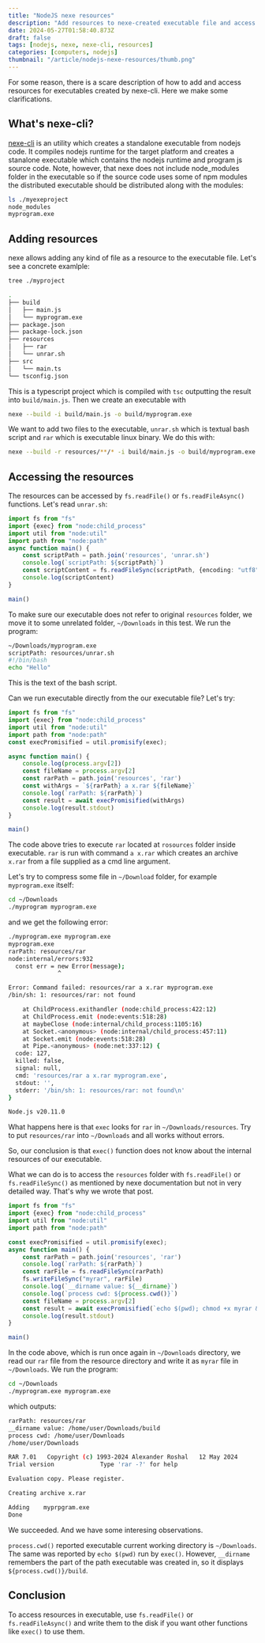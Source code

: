 ```yaml
---
title: "NodeJS nexe resources"
description: "Add resources to nexe-created executable file and access them from inside the executable: some insights"
date: 2024-05-27T01:58:40.873Z
draft: false
tags: [nodejs, nexe, nexe-cli, resources]
categories: [computers, nodejs]
thumbnail: "/article/nodejs-nexe-resources/thumb.png"
---
```


For some reason, there is a scare description of how to add and access resources for executables created by nexe-cli. Here we make some clarifications.

## What's nexe-cli?

[nexe-cli](https://github.com/nexe/nexe) is an utility which creates a standalone executable from nodejs code. It compiles nodejs runtime for the target platform and creates a stanalone 
executable which contains the nodejs runtime and program js source code. Note, however, that nexe does not include node_modules folder in the executable so if the source code uses some of npm modules the distributed executable should be distributed along with the modules:

```bash
ls ./myexeproject
node_modules
myprogram.exe
```

## Adding resources

nexe allows adding any kind of file as a resource to the executable file. Let's see a concrete examlple:

```bash
tree ./myproject

.
├── build
│   ├── main.js
│   └── myprogram.exe
├── package.json
├── package-lock.json
├── resources
│   ├── rar
│   └── unrar.sh
├── src
│   └── main.ts
└── tsconfig.json
```

This is a typescript project which is compiled with `tsc` outputting the result into `build/main.js`. Then we create an executable with 

```bash
nexe --build -i build/main.js -o build/myprogram.exe
```

We want to add two files to the executable, `unrar.sh` which is textual bash script and `rar` which is executable linux binary. 
We do this with:

```bash
nexe --build -r resources/**/* -i build/main.js -o build/myprogram.exe
```

## Accessing the resources

The resources can be accessed by `fs.readFile()` or `fs.readFileAsync()` functions. Let's read `unrar.sh`:

```ts
import fs from "fs"
import {exec} from "node:child_process"
import util from "node:util"
import path from "node:path"
async function main() {
	const scriptPath = path.join('resources', 'unrar.sh')
	console.log(`scriptPath: ${scriptPath}`)
	const scriptContent = fs.readFileSync(scriptPath, {encoding: "utf8"})
	console.log(scriptContent)
}

main()
```

To make sure our executable does not refer to original `resources` folder, we move it to some unrelated folder, `~/Downloads` in this test. 
We run the program:

```bash
~/Downloads/myprogram.exe
scriptPath: resources/unrar.sh
#!/bin/bash
echo "Hello"
```

This is the text of the bash script.

Can we run executable directly from the our executable file? Let's try:


```ts
import fs from "fs"
import {exec} from "node:child_process"
import util from "node:util"
import path from "node:path"
const execPromisified = util.promisify(exec);

async function main() {
	console.log(process.argv[2])
	const fileName = process.argv[2]
	const rarPath = path.join('resources', 'rar')
	const withArgs = `${rarPath} a x.rar ${fileName}`
	console.log(`rarPath: ${rarPath}`)
	const result = await execPromisified(withArgs)
	console.log(result.stdout)
}

main()
```

The code above tries to execute `rar` located at `rosources` folder inside executable. `rar` is run with command `a x.rar` which creates an archive `x.rar` from a file supplied as a cmd line argument. 

Let's try to compress some file in `~/Download` folder, for example `myprogram.exe` itself:

```bash
cd ~/Downloads
./myprogram myprogram.exe
```

and we get the following error:

```bash
./myprogram.exe myprogram.exe 
myprogram.exe
rarPath: resources/rar
node:internal/errors:932
  const err = new Error(message);
              ^

Error: Command failed: resources/rar a x.rar myprogram.exe
/bin/sh: 1: resources/rar: not found

    at ChildProcess.exithandler (node:child_process:422:12)
    at ChildProcess.emit (node:events:518:28)
    at maybeClose (node:internal/child_process:1105:16)
    at Socket.<anonymous> (node:internal/child_process:457:11)
    at Socket.emit (node:events:518:28)
    at Pipe.<anonymous> (node:net:337:12) {
  code: 127,
  killed: false,
  signal: null,
  cmd: 'resources/rar a x.rar myprogram.exe',
  stdout: '',
  stderr: '/bin/sh: 1: resources/rar: not found\n'
}

Node.js v20.11.0
```

What happens here is that `exec` looks for `rar` in `~/Downloads/resources`. Try to put `resources/rar` into `~/Downloads` and all works without errors.

So, our conclusion is that `exec()` function does not know about the internal resources of our executable.

What we can do is to access the `resources` folder with `fs.readFile()` or `fs.readFileSync()` as mentioned by nexe documentation but not in very detailed way. That's why we wrote that post.

```ts
import fs from "fs"
import {exec} from "node:child_process"
import util from "node:util"
import path from "node:path"

const execPromisified = util.promisify(exec);
async function main() {
	const rarPath = path.join('resources', 'rar')
	console.log(`rarPath: ${rarPath}`)
	const rarFile = fs.readFileSync(rarPath)
	fs.writeFileSync("myrar", rarFile)
	console.log(`__dirname value: ${__dirname}`)
	console.log(`process cwd: ${process.cwd()}`)
	const fileName = process.argv[2]
	const result = await execPromisified(`echo $(pwd); chmod +x myrar && ./myrar a x.rar ${fileName}`)
	console.log(result.stdout)
}

main()
```

In the code above, which is run once again in `~/Downloads` directory, we read our `rar` file from the resource directory and write it as `myrar` file in `~/Downloads`. We run the program:

```bash
cd ~/Downloads
./myprogram.exe myprogram.exe
```

which outputs:

```bash
rarPath: resources/rar
__dirname value: /home/user/Downloads/build
process cwd: /home/user/Downloads
/home/user/Downloads

RAR 7.01   Copyright (c) 1993-2024 Alexander Roshal   12 May 2024
Trial version             Type 'rar -?' for help

Evaluation copy. Please register.

Creating archive x.rar

Adding    myprpgram.exe                                                       OK 
Done
```

We succeeded. And we have some interesing observations.

`process.cwd()` reported executable current working directory is `~/Downloads`. The same was reported by `echo $(pwd)` run by `exec()`. However, `__dirname` remembers the part of the path executable was created in, so it displays `${process.cwd()}/build`.

## Conclusion

To access resources in executable, use `fs.readFile()` or `fs.readFileAsync()` and write them to the disk if you want other functions like `exec()` to use them.
